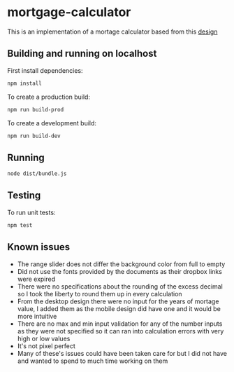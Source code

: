 # mortgage-calculator

This is an implementation of a mortage calculator based from this [design](https://drive.google.com/file/d/18bzDzrNNN5wPy5WUlJ2fweSBvDFiLfDD/view)

## Building and running on localhost

First install dependencies:

```sh
npm install
```

To create a production build:

```sh
npm run build-prod
```

To create a development build:

```sh
npm run build-dev
```

## Running

```sh
node dist/bundle.js
```

## Testing

To run unit tests:

```sh
npm test
```

## Known issues

- The range slider does not differ the background color from full to empty
- Did not use the fonts provided by the documents as their dropbox links were expired
- There were no specifications about the rounding of the excess decimal so I took the liberty to round them up in every calculation
- From the desktop design there were no input for the years of mortage value, I added them as the mobile design did have one and it would be more intuitive
- There are no max and min input validation for any of the number inputs as they were not specified so it can ran into calculation errors with very high or low values
- It's not pixel perfect 
- Many of these's issues could have been taken care for but I did not have and wanted to spend to much time working on them